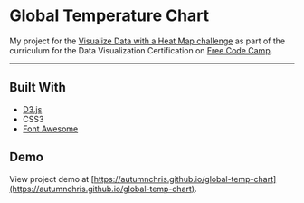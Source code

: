 # Global Temperature Chart

My project for the [Visualize Data with a Heat Map challenge](https://learn.freecodecamp.org/data-visualization/data-visualization-projects/visualize-data-with-a-heat-map) as part of the curriculum for the Data Visualization Certification on [Free Code Camp](https://www.freecodecamp.org).

---

## Built With
* [D3.js](https://d3js.org)
* CSS3
* [Font Awesome](https://fontawesome.com)

## Demo

View project demo at [https://autumnchris.github.io/global-temp-chart](https://autumnchris.github.io/global-temp-chart).
